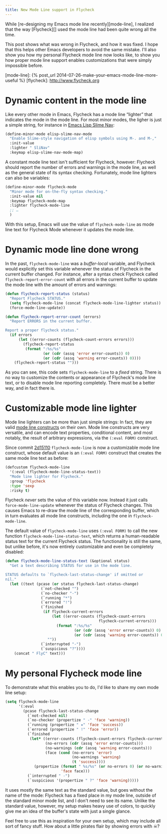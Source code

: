 ```yaml
---
title: New Mode Line support in Flycheck
---
```


While [re-designing my Emacs mode line recently][mode-line], I realized that the
way [Flycheck][] used the mode line had been quite wrong all the time.

This post shows what was wrong in Flycheck, and how it was fixed.  I hope that
this helps other Emacs developers to avoid the same mistake.  I'll also show you
how my personal Flycheck mode line now looks like, to show you how proper mode
line support enables customizations that were simply impossible before.

<!--more-->

[mode-line]: {% post_url 2014-07-26-make-your-emacs-mode-line-more-useful %}
[flycheck]: http://www.flycheck.org

Dynamic content in the mode line
================================

Like every other mode in Emacs, Flycheck has a mode line “lighter” that
indicates the mode in the mode line.  For most minor modes, the ligher is just a
simple string, for instance in [Emacs Lisp Slime Nav][]:

```cl
(define-minor-mode elisp-slime-nav-mode
  "Enable Slime-style navigation of elisp symbols using M-. and M-,"
  :init-value
  :lighter " SliNav"
  :keymap elisp-slime-nav-mode-map)
```

A constant mode line text isn't sufficient for Flycheck, however: Flycheck
should report the number of errors and warnings in the mode line, as well as the
general state of its syntax checking.  Fortunately, mode line lighters can also
be variables:

```cl
(define-minor-mode flycheck-mode
  "Minor mode for on-the-fly syntax checking."
  :init-value nil
  :keymap flycheck-mode-map
  :lighter flycheck-mode-line
  ;; …
  )
```

With this setup, Emacs will use the value of `flycheck-mode-line` as mode line
text for Flycheck Mode whenever it updates the mode line.

[Emacs Lisp Slime Nav]: https://github.com/purcell/elisp-slime-nav

Dynamic mode line done wrong
============================

In the past, `flycheck-mode-line` was a *buffer-local* variable, and Flycheck
would explicitly set this variable whenever the status of Flycheck in the
current buffer changed.  For instance, after a syntax check Flycheck called
`flycheck-report-error-count` with all errors in the current buffer to update
the mode line with the amount of errors and warnings:

```cl
(defun flycheck-report-status (status)
  "Report Flycheck STATUS."
  (setq flycheck-mode-line (concat flycheck-mode-line-lighter status))
  (force-mode-line-update))

(defun flycheck-report-error-count (errors)
  "Report ERRORS in the current buffer.

Report a proper flycheck status."
  (if errors
      (let ((error-counts (flycheck-count-errors errors)))
        (flycheck-report-status
         (format ":%s/%s"
                 (or (cdr (assq 'error error-counts)) 0)
                 (or (cdr (assq 'warning error-counts)) 0))))
    (flycheck-report-status "")))
```

As you can see, this code sets `flycheck-mode-line` to a *fixed* string.  There
is no way to customize the contents or appearance of Flycheck's mode line text,
or to disable mode line reporting completely.  There must be a better way, and
in fact there is.

Customizable mode line lighter
==============================

Mode line lighters can be more than just simple strings: In fact, they are valid
[mode line constructs][] on their own.  Mode line constructs are very versatile,
and can encode text properties, conditional content, and most notably, the
result of arbitrary expressions, via the `(:eval FORM)` construct.

Since commit [2d15110][] `flycheck-mode-line` is now a customizable mode line
construct, whose default value is an `(:eval FORM)` construct that creates the
same mode line text as before:

```cl
(defcustom flycheck-mode-line
  '(:eval (flycheck-mode-line-status-text))
  "Mode line lighter for Flycheck."
  :group 'flycheck
  :type 'sexp
  :risky t)
```

Flycheck *never* sets the value of this variable now.  Instead it just calls
`force-mode-line-update` whenever the status of Flycheck changes.  This causes
Emacs to re-draw the mode line of the corresponding buffer, which in turn
evaluates all mode line constructs, including the one in `flycheck-mode-line`.

The default value of `flycheck-mode-line` uses `(:eval FORM)` to call the new
function `flycheck-mode-line-status-text`, which returns a human-readable status
text for the current Flycheck status.  The functionality is still the same, but
unlike before, it's now entirely customizable and even be completely disabled:

```cl
(defun flycheck-mode-line-status-text (&optional status)
  "Get a text describing STATUS for use in the mode line.

STATUS defaults to `flycheck-last-status-change' if omitted or
nil."
  (let ((text (pcase (or status flycheck-last-status-change)
                (`not-checked "")
                (`no-checker "-")
                (`running "*")
                (`errored "!")
                (`finished
                 (if flycheck-current-errors
                     (let ((error-counts (flycheck-count-errors
                                          flycheck-current-errors)))
                       (format ":%s/%s"
                               (or (cdr (assq 'error error-counts)) 0)
                               (or (cdr (assq 'warning error-counts)) 0)))
                   ""))
                (`interrupted "-")
                (`suspicious "?"))))
    (concat " FlyC" text)))
```

[2d15110]: https://github.com/flycheck/flycheck/commit/2d1511012d7acbfc078decac0b08d7733bf954ae
[mode line constructs]: http://www.gnu.org/software/emacs/manual/html_node/elisp/Mode-Line-Data.html

My personal Flycheck mode line
==============================

To demonstrate what this enables you to do, I'd like to share my own mode line
setup:

```cl
(setq flycheck-mode-line
      '(:eval
        (pcase flycheck-last-status-change
          (`not-checked nil)
          (`no-checker (propertize " -" 'face 'warning))
          (`running (propertize " ✷" 'face 'success))
          (`errored (propertize " !" 'face 'error))
          (`finished
           (let* ((error-counts (flycheck-count-errors flycheck-current-errors))
                  (no-errors (cdr (assq 'error error-counts)))
                  (no-warnings (cdr (assq 'warning error-counts)))
                  (face (cond (no-errors 'error)
                              (no-warnings 'warning)
                              (t 'success))))
             (propertize (format " %s/%s" (or no-errors 0) (or no-warnings 0))
                         'face face)))
          (`interrupted " -")
          (`suspicious '(propertize " ?" 'face 'warning)))))
```

It uses mostly the same text as the standard value, but goes without the name of
the mode: Flycheck has a fixed place in my mode line, outside of the standard
minor mode list, and I don't need to see its name.  Unlike the standard value,
however, my setup makes heavy use of colors, to quickly give me an idea of the
buffer's state with just a single glance.

Feel free to use this as inspiration for your own setup, which may include all
sort of fancy stuff.  How about a little pirates flair by showing errors with ☠?
